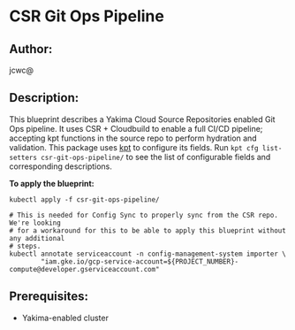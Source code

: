 # CSR Git Ops Pipeline
## Author:
jcwc@

## Description:
This blueprint describes a Yakima Cloud Source Repositories enabled Git Ops pipeline.
It uses CSR + Cloudbuild to enable a full CI/CD pipeline; accepting kpt functions
in the source repo to perform hydration and validation. This package uses [kpt](https://googlecontainertools.github.io/kpt/guides/)
to configure its fields. Run ```kpt cfg list-setters csr-git-ops-pipeline/``` to
see the list of configurable fields and corresponding descriptions.

**To apply the blueprint:**
```
kubectl apply -f csr-git-ops-pipeline/

# This is needed for Config Sync to properly sync from the CSR repo. We're looking
# for a workaround for this to be able to apply this blueprint without any additional
# steps.
kubectl annotate serviceaccount -n config-management-system importer \
        "iam.gke.io/gcp-service-account=${PROJECT_NUMBER}-compute@developer.gserviceaccount.com"
```

## Prerequisites:
- Yakima-enabled cluster
